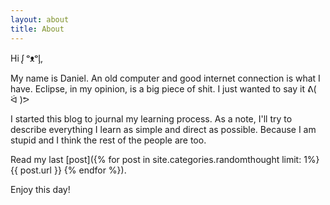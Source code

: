```yaml
---
layout: about
title: About
---
```


Hi ᶘ ᵒᴥᵒᶅ,  

My name is Daniel. An old computer and good internet connection is what I have. 
Eclipse, in my opinion, is a big piece of shit. I just wanted to say it ᕕ( ᐛ )ᕗ 

I started this blog to journal my learning process. 
As a note, I'll try to describe everything I learn as simple and direct as possible. Because I am stupid and I think the rest of the people are too. 

Read my last [post]({% for post in site.categories.randomthought limit: 1%}{{ post.url }}   {% endfor %}).

Enjoy this day! 

